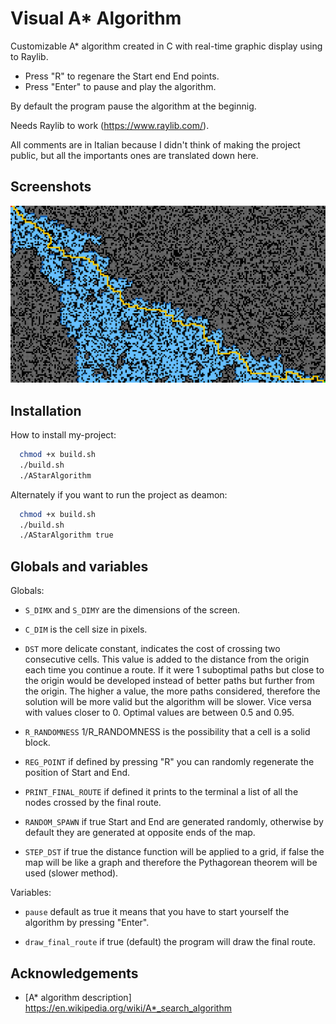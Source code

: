 
# Visual A* Algorithm

Customizable A* algorithm created in C with real-time graphic display using to Raylib. 
- Press "R" to regenare the Start end End points.
- Press "Enter" to pause and play the algorithm.

By default the program pause the algorithm at the beginnig. 

Needs Raylib to work (https://www.raylib.com/).

All comments are in Italian because I didn't think of making the project public, but all the importants ones are translated down here.

## Screenshots

![App Screenshot](https://github.com/AndreSbro03/AStar/blob/main/screenshot.png)

## Installation

How to install my-project:

```bash
  chmod +x build.sh
  ./build.sh
  ./AStarAlgorithm
```
Alternately if you want to run the project as deamon:

```bash
  chmod +x build.sh
  ./build.sh
  ./AStarAlgorithm true
```

## Globals and variables

Globals:

- `S_DIMX` and `S_DIMY` are the dimensions of the screen.

- `C_DIM` is the cell size in pixels.

- `DST` more delicate constant, indicates the cost of crossing two consecutive cells. This value is added to the distance from the origin each time you continue a route. If it were 1 suboptimal paths but close to the origin would be developed instead of better paths but further from the origin. The higher a value, the more paths considered, therefore the solution will be more valid but the algorithm will be slower. Vice versa with values ​​closer to 0. Optimal values ​​are between 0.5 and 0.95. 

- `R_RANDOMNESS` 1/R_RANDOMNESS is the possibility that a cell is a solid block.

- `REG_POINT` if defined by pressing "R" you can randomly regenerate the position of Start and End.

- `PRINT_FINAL_ROUTE` if defined it prints to the terminal a list of all the nodes crossed by the final route.

- `RANDOM_SPAWN` if true Start and End are generated randomly, otherwise by default they are generated at opposite ends of the map.

- `STEP_DST` if true the distance function will be applied to a grid, if false the map will be like a graph and therefore the Pythagorean theorem will be used (slower method).

Variables:
- `pause` default as true it means that you have to start yourself the algorithm by pressing "Enter".

- `draw_final_route` if true (default) the program will draw the final route.

## Acknowledgements

 - [A* algorithm description]  https://en.wikipedia.org/wiki/A*_search_algorithm
